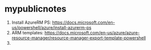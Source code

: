 # mypublicnotes

1. Install AzureRM PS: https://docs.microsoft.com/en-us/powershell/azure/install-azurerm-ps
2. ARM templates: https://docs.microsoft.com/en-us/azure/azure-resource-manager/resource-manager-export-template-powershell
3.
